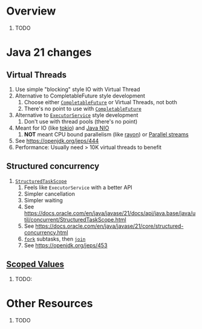 # Overview
1. TODO


# Java 21 changes

## Virtual Threads
1. Use simple "blocking" style IO with Virtual Thread
1. Alternative to CompletableFuture style development
    1. Choose either [`CompletableFuture`](https://docs.oracle.com/en/java/javase/21/docs/api/java.base/java/util/concurrent/CompletableFuture.html) or Virtual Threads, not both
    1. There's no point to use with [`CompletableFuture`](https://docs.oracle.com/en/java/javase/21/docs/api/java.base/java/util/concurrent/CompletableFuture.html)
1. Alternative to [`ExecutorService`](https://docs.oracle.com/en/java/javase/21/docs/api/java.base/java/util/concurrent/Executors.html) style development
    1. Don't use with thread pools (there's no point)
1. Meant for IO (like [tokio](https://tokio.rs/tokio/tutorial)) and [Java NIO](https://docs.oracle.com/javase/8/docs/api/java/nio/package-summary.html)
    1. **NOT** meant CPU bound parallelism (like [rayon](https://docs.rs/rayon/latest/rayon/)) or [Parallel streams](https://docs.oracle.com/javase/tutorial/collections/streams/parallelism.html)
1. See https://openjdk.org/jeps/444
1. Performance: Usually need > 10K virtual threads to benefit


## Structured concurrency
1. [`StructuredTaskScope`](https://docs.oracle.com/en/java/javase/21/docs/api/java.base/java/util/concurrent/StructuredTaskScope.html)
    1. Feels like `ExecutorService` with a better API
    1. Simpler cancellation
    1. Simpler waiting
    1. See https://docs.oracle.com/en/java/javase/21/docs/api/java.base/java/util/concurrent/StructuredTaskScope.html
    1. See https://docs.oracle.com/en/java/javase/21/core/structured-concurrency.html
    1. [`fork`](https://docs.oracle.com/en/java/javase/21/docs/api/java.base/java/util/concurrent/StructuredTaskScope.html#fork(java.util.concurrent.Callable)) subtasks, then [`join`](https://docs.oracle.com/en/java/javase/21/docs/api/java.base/java/util/concurrent/StructuredTaskScope.html#join())
    1. See https://openjdk.org/jeps/453


## [Scoped Values](https://docs.oracle.com/en/java/javase/21/docs/api/java.base/java/lang/ScopedValue.html)
1. TODO:


# Other Resources
1. TODO